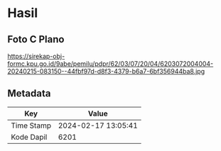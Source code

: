 # Hasil

## Foto C Plano

https://sirekap-obj-formc.kpu.go.id/9abe/pemilu/pdpr/62/03/07/20/04/6203072004004-20240215-083150--44fbf97d-d8f3-4379-b6a7-6bf356944ba8.jpg


## Metadata

| Key        | Value               |
| ---------- | ------------------- |
| Time Stamp | 2024-02-17 13:05:41 |
| Kode Dapil | 6201                |



